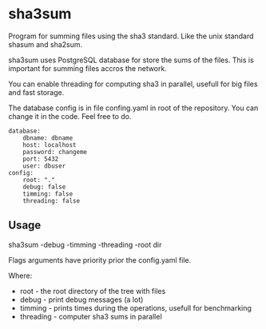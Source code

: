 # sha3sum
Program for summing files using the sha3 standard. Like the unix standard shasum and sha2sum.

sha3sum uses PostgreSQL database for store the sums of the files. This is important for summing files accros the network.

You can enable threading for computing sha3 in parallel, usefull for big files and fast storage.

The database config is in file confing.yaml in root of the repository. You can change it in the code. Feel free to do.

    database:
        dbname: dbname
        host: localhost
        password: changeme
        port: 5432
        user: dbuser
    config:
        root: "."
        debug: false
        timming: false
        threading: false

## Usage

sha3sum -debug -timming -threading -root dir

Flags arguments have priority prior the config.yaml file.

Where:
- root - the root directory of the tree with files
- debug - print debug messages (a lot)
- timming - prints times during the operations, usefull for benchmarking
- threading - computer sha3 sums in parallel



